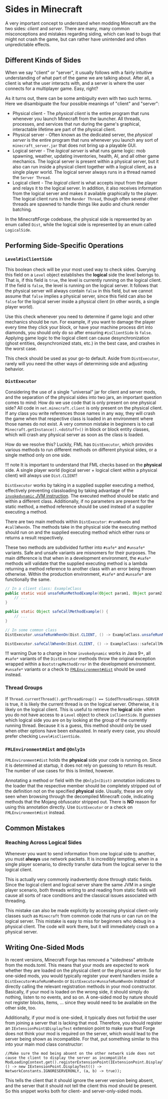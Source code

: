 Sides in Minecraft
===================

A very important concept to understand when modding Minecraft are the two sides: *client* and *server*. There are many, many common misconceptions and mistakes regarding siding, which can lead to bugs that might not crash the game, but can rather have unintended and often unpredictable effects.

Different Kinds of Sides
------------------------

When we say "client" or "server", it usually follows with a fairly intuitive understanding of what part of the game we are talking about. After all, a client is what the user interacts with, and a server is where the user connects for a multiplayer game. Easy, right?

As it turns out, there can be some ambiguity even with two such terms. Here we disambiguate the four possible meanings of "client" and "server":

* Physical client - The *physical client* is the entire program that runs whenever you launch Minecraft from the launcher. All threads, processes, and services that run during the game's graphical, interactable lifetime are part of the physical client.
* Physical server - Often known as the dedicated server, the *physical server* is the entire program that runs whenever you launch any sort of `minecraft_server.jar` that does not bring up a playable GUI.
* Logical server - The *logical server* is what runs game logic: mob spawning, weather, updating inventories, health, AI, and all other game mechanics. The logical server is present within a physical server, but it also can run inside a physical client together with a logical client, as a single player world. The logical server always runs in a thread named the `Server Thread`.
* Logical client - The *logical client* is what accepts input from the player and relays it to the logical server. In addition, it also receives information from the logical server and makes it available graphically to the player. The logical client runs in the `Render Thread`, though often several other threads are spawned to handle things like audio and chunk render batching.

In the MinecraftForge codebase, the physical side is represented by an enum called `Dist`, while the logical side is represented by an enum called `LogicalSide`.

Performing Side-Specific Operations
-----------------------------------

### `Level#isClientSide`

This boolean check will be your most used way to check sides. Querying this field on a `Level` object establishes the  **logical** side the level belongs to. That is, if this field is `true`, the level is currently running on the logical client. If the field is `false`, the level is running on the logical server. It follows that the physical server will always contain `false` in this field, but we cannot assume that `false` implies a physical server, since this field can also be `false` for the logical server inside a physical client (in other words, a single player world).

Use this check whenever you need to determine if game logic and other mechanics should be run. For example, if you want to damage the player every time they click your block, or have your machine process dirt into diamonds, you should only do so after ensuring `#isClientSide` is `false`. Applying game logic to the logical client can cause desynchronization (ghost entities, desynchronized stats, etc.) in the best case, and crashes in the worst case.

This check should be used as your go-to default. Aside from `DistExecutor`, rarely will you need the other ways of determining side and adjusting behavior.

### `DistExecutor`

Considering the use of a single "universal" jar for client and server mods, and the separation of the physical sides into two jars, an important question comes to mind: How do we use code that is only present on one physical side? All code in `net.minecraft.client` is only present on the physical client. If any class you write references those names in any way, they will crash the game when that respective class is loaded in an environment where those names do not exist. A very common mistake in beginners is to call `Minecraft.getInstance().<doStuff>()` in block or block entity classes, which will crash any physical server as soon as the class is loaded.

How do we resolve this? Luckily, FML has `DistExecutor`, which provides various methods to run different methods on different physical sides, or a single method only on one side.

!!! note
    It is important to understand that FML checks based on the **physical** side. A single player world (logical server + logical client within a physical client) will always use `Dist.CLIENT`!

`DistExecutor` works by taking in a supplied supplier executing a method, effectively preventing classloading by taking advantage of the [`invokedynamic` JVM instruction][invokedynamic]. The executed method should be static and within a different class. Additionally, if no parameters are present for the static method, a method reference should be used instead of a supplier executing a method.

There are two main methods within `DistExecutor`: `#runWhenOn` and `#callWhenOn`. The methods take in the physical side the executing method should run on and the supplied executing method which either runs or returns a result respectively.

These two methods are subdivided further into `#safe*` and `#unsafe*` variants. Safe and unsafe variants are misnomers for their purposes. The main difference is that when in a development environment, the `#safe*` methods will validate that the supplied executing method is a lambda returning a method reference to another class with an error being thrown otherwise. Within the production environment, `#safe*` and `#unsafe*` are functionally the same.

```java
// In a client class: ExampleClass
public static void unsafeRunMethodExample(Object param1, Object param2) {
    // ...
}

public static Object safeCallMethodExample() {
    // ...
}

// In some common class
DistExecutor.unsafeRunWhenOn(Dist.CLIENT, () -> ExampleClass.unsafeRunMethodExample(var1, var2));

DistExecutor.safeCallWhenOn(Dist.CLIENT, () -> ExampleClass::safeCallMethodExample);

```

!!! warning
    Due to a change in how `invokedynamic` works in Java 9+, all `#safe*` variants of the `DistExecutor` methods throw the original exception wrapped within a `BootstrapMethodError` in the development environment. `#unsafe*` variants or a check to [`FMLEnvironment#dist`][dist] should be used instead.

### Thread Groups

If `Thread.currentThread().getThreadGroup() == SidedThreadGroups.SERVER` is true, it is likely the current thread is on the logical server. Otherwise, it is likely on the logical client. This is useful to retrieve the **logical** side when you do not have access to a `Level` object to check `isClientSide`. It *guesses* which logical side you are on by looking at the group of the currently running thread. Because it is a guess, this method should only be used when other options have been exhausted. In nearly every case, you should prefer checking `Level#isClientSide`.

### `FMLEnvironment#dist` and `@OnlyIn`

`FMLEnvironment#dist` holds the **physical** side your code is running on. Since it is determined at startup, it does not rely on guessing to return its result. The number of use cases for this is limited, however.

Annotating a method or field with the `@OnlyIn(Dist)` annotation indicates to the loader that the respective member should be completely stripped out of the definition not on the specified **physical** side. Usually, these are only seen when browsing through the decompiled Minecraft code, indicating methods that the Mojang obfuscator stripped out. There is **NO** reason for using this annotation directly. Use `DistExecutor` or a check on `FMLEnvironment#dist` instead.

Common Mistakes
---------------

### Reaching Across Logical Sides

Whenever you want to send information from one logical side to another, you must **always** use network packets. It is incredibly tempting, when in a single player scenario, to directly transfer data from the logical server to the logical client.

This is actually very commonly inadvertently done through static fields. Since the logical client and logical server share the same JVM in a single player scenario, both threads writing to and reading from static fields will cause all sorts of race conditions and the classical issues associated with threading.

This mistake can also be made explicitly by accessing physical client-only classes such as `Minecraft` from common code that runs or can run on the logical server. This mistake is easy to miss for beginners who debug in a physical client. The code will work there, but it will immediately crash on a physical server.


Writing One-Sided Mods
----------------------

In recent versions, Minecraft Forge has removed a "sidedness" attribute from the mods.toml. This means that your mods are expected to work whether they are loaded on the physical client or the physical server. So for one-sided mods, you would typically register your event handlers inside a `DistExecutor#safeRunWhenOn` or `DistExecutor#unsafeRunWhenOn` instead of directly calling the relevant registration methods in your mod constructor. Basically, if your mod is loaded on the wrong side, it should simply do nothing, listen to no events, and so on. A one-sided mod by nature should not register blocks, items, ... since they would need to be available on the other side, too.

Additionally, if your mod is one-sided, it typically does not forbid the user from joining a server that is lacking that mod. Therefore, you should register an `IExtensionPoint$DisplayTest` extension point to make sure that Forge does not think your mod is required on the server, which would lead to the server being shown as incompatible. For that, put something similar to this into your main mod class constructor:
```
//Make sure the mod being absent on the other network side does not cause the client to display the server as incompatible
ModLoadingContext.get().registerExtensionPoint(IExtensionPoint.DisplayTest.class, () -> new IExtensionPoint.DisplayTest(() -> NetworkConstants.IGNORESERVERONLY, (a, b) -> true));
```
This tells the client that it should ignore the server version being absent, and the server that it should not tell the client this mod should be present. So this snippet works both for client- and server-only-sided mods.

[invokedynamic]: https://docs.oracle.com/javase/specs/jvms/se17/html/jvms-6.html#jvms-6.5.invokedynamic
[dist]: #fmlenvironmentdist-and-onlyin
